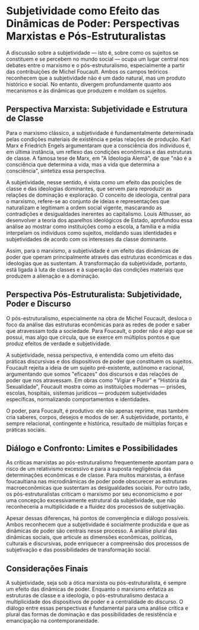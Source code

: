 
# Subjetividade como Efeito das Dinâmicas de Poder: Perspectivas Marxistas e Pós-Estruturalistas

A discussão sobre a subjetividade — isto é, sobre como os sujeitos se constituem e se percebem no mundo social — ocupa um lugar central nos debates entre o marxismo e o pós-estruturalismo, especialmente a partir das contribuições de Michel Foucault. Ambos os campos teóricos reconhecem que a subjetividade não é um dado natural, mas um produto histórico e social. No entanto, divergem profundamente quanto aos mecanismos e às dinâmicas que produzem e moldam os sujeitos.

## Perspectiva Marxista: Subjetividade e Estrutura de Classe

Para o marxismo clássico, a subjetividade é fundamentalmente determinada pelas condições materiais de existência e pelas relações de produção. Karl Marx e Friedrich Engels argumentaram que a consciência dos indivíduos é, em última instância, um reflexo das condições econômicas e das estruturas de classe. A famosa tese de Marx, em "A Ideologia Alemã", de que "não é a consciência que determina a vida, mas a vida que determina a consciência", sintetiza essa perspectiva.

A subjetividade, nesse sentido, é vista como um efeito das posições de classe e das ideologias dominantes, que servem para reproduzir as relações de dominação e exploração. O conceito de ideologia, central para o marxismo, refere-se ao conjunto de ideias e representações que naturalizam e legitimam a ordem social vigente, mascarando as contradições e desigualdades inerentes ao capitalismo. Louis Althusser, ao desenvolver a teoria dos aparelhos ideológicos de Estado, aprofundou essa análise ao mostrar como instituições como a escola, a família e a mídia interpelam os indivíduos como sujeitos, moldando suas identidades e subjetividades de acordo com os interesses da classe dominante.

Assim, para o marxismo, a subjetividade é um efeito das dinâmicas de poder que operam principalmente através das estruturas econômicas e das ideologias que as sustentam. A transformação da subjetividade, portanto, está ligada à luta de classes e à superação das condições materiais que produzem a alienação e a dominação.

## Perspectiva Pós-Estruturalista: Subjetividade, Poder e Discurso

O pós-estruturalismo, especialmente na obra de Michel Foucault, desloca o foco da análise das estruturas econômicas para as redes de poder e saber que atravessam toda a sociedade. Para Foucault, o poder não é algo que se possui, mas algo que circula, que se exerce em múltiplos pontos e que produz efeitos de verdade e subjetividade.

A subjetividade, nessa perspectiva, é entendida como um efeito das práticas discursivas e dos dispositivos de poder que constituem os sujeitos. Foucault rejeita a ideia de um sujeito pré-existente, autônomo e racional, argumentando que somos "eficazes" dos discursos e das relações de poder que nos atravessam. Em obras como "Vigiar e Punir" e "História da Sexualidade", Foucault mostra como as instituições modernas — prisões, escolas, hospitais, sistemas jurídicos — produzem subjetividades específicas, normalizando comportamentos e identidades.

O poder, para Foucault, é produtivo: ele não apenas reprime, mas também cria saberes, corpos, desejos e modos de ser. A subjetividade, portanto, é sempre relacional, contingente e histórica, resultado de múltiplas forças e práticas sociais.

## Diálogo e Confronto: Limites e Possibilidades

As críticas marxistas ao pós-estruturalismo frequentemente apontam para o risco de um relativismo excessivo e para a suposta negligência das determinações econômicas e de classe. Para muitos marxistas, a ênfase foucaultiana nas microdinâmicas de poder pode obscurecer as estruturas macroeconômicas que sustentam as desigualdades sociais. Por outro lado, os pós-estruturalistas criticam o marxismo por seu economicismo e por uma concepção excessivamente estrutural da subjetividade, que não reconheceria a multiplicidade e a fluidez dos processos de subjetivação.

Apesar dessas diferenças, há pontos de convergência e diálogo possíveis. Ambos reconhecem que a subjetividade é socialmente produzida e que as dinâmicas de poder são centrais nesse processo. A análise plural das dinâmicas sociais, que articule as dimensões econômicas, políticas, culturais e discursivas, pode enriquecer a compreensão dos processos de subjetivação e das possibilidades de transformação social.

## Considerações Finais

A subjetividade, seja sob a ótica marxista ou pós-estruturalista, é sempre um efeito das dinâmicas de poder. Enquanto o marxismo enfatiza as estruturas de classe e a ideologia, o pós-estruturalismo destaca a multiplicidade dos dispositivos de poder e a centralidade do discurso. O diálogo entre essas perspectivas é fundamental para uma análise crítica e plural das formas de dominação e das possibilidades de resistência e emancipação na contemporaneidade.
```

